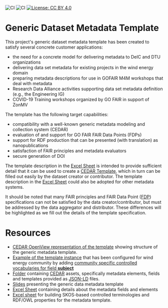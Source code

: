 ![CI](https://github.com/fair-data-collective/generic-dataset-metadata-template/workflows/excel2rdf/badge.svg) ![CI](https://github.com/fair-data-collective/generic-dataset-metadata-template/workflows/cedar-artifacts-fetch/badge.svg) [![License: CC BY 4.0](https://img.shields.io/badge/License-CC%20BY%204.0-lightgrey.svg)](https://creativecommons.org/licenses/by/4.0/)
# Generic Dataset Metadata Template

This project's generic dataset metadata template has been created to satisfy several concrete customer applications:

- the need for a concrete model for delivering metadata to DeIC and DTU organizations
- delivering data set metadata for existing projects in the wind energy domain
- preparing metadata descriptions for use in GOFAIR M4M workshops that deal with metadata
- Research Data Alliance activities supporting data set metadata definition (e.g., the Engineering IG)
- COVID-19 Training workshops organized by GO FAIR in support of ZonMV

The template has the following target capabilities:

- compatibility with a well-known generic metadata modeling and collection system (CEDAR)
- evaluation of and support for GO FAIR FAIR Data Points (FDPs)
- support for RDF production that can be presented (with translation) as nanopublications
- satisfaction of FAIR principles and metadata evaluators
- secure generation of DOI

The template description in the [Excel Sheet](./template-description.xlsx) is intended to provide sufficient detail that it can be used to create a [CEDAR Template](https://openview.metadatacenter.org/templates/https:%2F%2Frepo.metadatacenter.org%2Ftemplates%2Fc33e855c-4d25-457b-aa97-19b7093493b8),
which in turn can be filled out easily by the dataset creator or contributor.
The template description in the [Excel Sheet](./template-description.xlsx) could also be adopted for other metadata systems.

It should be noted that many FAIR principles and FAIR Data Point ([FDP](https://www.go-fair.org/how-to-go-fair/fair-data-point/)) specifications can not be satisfied by the data creator/contributor,
but must be addressed by the data aggregator and distributor.
These differences will be highlighted as we fill out the details of the template specification.

# Resources
- [CEDAR OpenView representation of the template](https://openview.metadatacenter.org/templates/https:%2F%2Frepo.metadatacenter.org%2Ftemplates%2F17cb90a2-05d0-4b1d-9f4a-6ee3bf9c362b) showing structure of the generic metadata template.
- [Example of the template instance](https://openview.metadatacenter.org/template-instances/https:%2F%2Frepo.metadatacenter.org%2Ftemplate-instances%2F33b76e0c-b09d-4742-9b2d-70aaaa408345) that has been configured for wind energy community by adding [community specific controlled vocabularies for field **subject**](http://bioportal.bioontology.org/ontologies/WETAXTOPICS)
- [Folder](./cedar/assets) containing [CEDAR](https://cedar.metadatacenter.org/) assets, specifically metadata elements, fields and templates provided as [JSON-LD](https://json-ld.org/) files.
- [Slides](./template-presentation.pdf) presenting the generic data metadata template
- [Excel Sheet](./template-description.xlsx) containing details about the metadata fields and elements
- [Excel sheet](./ontology/dataset-voc.xlsx) for building SKOS-based controlled terminologies and RDF/OWL properties for the metadata template.
